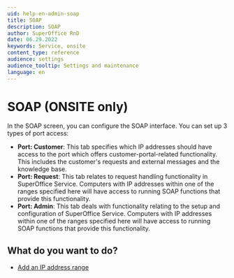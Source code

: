 ```yaml
---
uid: help-en-admin-soap
title: SOAP
description: SOAP
author: SuperOffice RnD
date: 06.29.2022
keywords: Service, onsite
content_type: reference
audience: settings
audience_tooltip: Settings and maintenance
language: en
---
```


# SOAP (ONSITE only)

In the SOAP screen, you can configure the SOAP interface. You can set up 3 types of port access:

* **Port: Customer**: This tab specifies which IP addresses should have access to the port which offers customer-portal-related functionality. This includes the customer's requests and external messages and the knowledge base.
* **Port: Request**: This tab relates to request handling functionality in SuperOffice Service. Computers with IP addresses within one of the ranges specified here will have access to running SOAP functions that provide this functionality.
* **Port: Admin**: This tab deals with functionality relating to the setup and configuration of SuperOffice Service. Computers with IP addresses within one of the ranges specified here will have access to running SOAP functions that provide this functionality.

## What do you want to do?

* [Add an IP address range][1]

<!-- Referenced links -->
[1]: ../configure-soap.md

<!-- Referenced images -->
